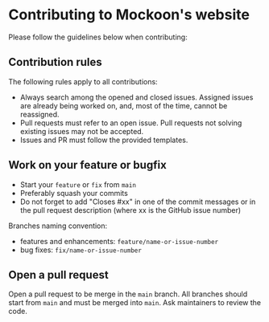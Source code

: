 # Contributing to Mockoon's website

Please follow the guidelines below when contributing:

## Contribution rules

The following rules apply to all contributions:

- Always search among the opened and closed issues. Assigned issues are already being worked on, and, most of the time, cannot be reassigned.
- Pull requests must refer to an open issue. Pull requests not solving existing issues may not be accepted.
- Issues and PR must follow the provided templates.

## Work on your feature or bugfix

- Start your `feature` or `fix` from `main`
- Preferably squash your commits
- Do not forget to add "Closes #xx" in one of the commit messages or in the pull request description (where xx is the GitHub issue number)

Branches naming convention:
- features and enhancements: `feature/name-or-issue-number`
- bug fixes: `fix/name-or-issue-number`

## Open a pull request

Open a pull request to be merge in the `main` branch. All branches should start from `main` and must be merged into `main`.
Ask maintainers to review the code.
